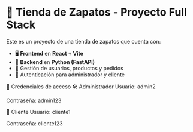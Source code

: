 # 🥿 Tienda de Zapatos - Proyecto Full Stack

Este es un proyecto de una tienda de zapatos que cuenta con:

- 🖥 **Frontend** en **React + Vite**
- 🐍 **Backend** en **Python (FastAPI)**
- 🛒 Gestión de usuarios, productos y pedidos
- 🔐 Autenticación para administrador y cliente

🔐 Credenciales de acceso
🛠 Administrador
Usuario: admin2

Contraseña: admin123

👤 Cliente
Usuario: cliente1

Contraseña: cliente123

